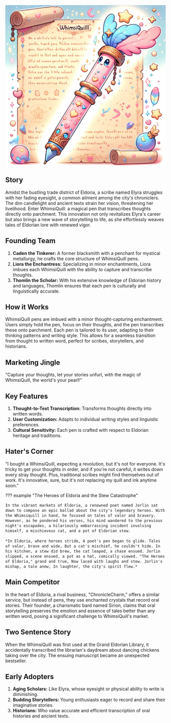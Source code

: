 ![WhimisQuill](../assets/3.png)

## Story

Amidst the bustling trade district of Eldoria, a scribe named Elyra struggles with her fading eyesight, a common ailment among the city's chroniclers. The dim candlelight and ancient texts strain her vision, threatening her livelihood. Enter WhimsiQuill: a magical pen that transcribes thoughts directly onto parchment. This innovation not only revitalizes Elyra's career but also brings a new wave of storytelling to life, as she effortlessly weaves tales of Eldorian lore with renewed vigor.

## Founding Team

1. **Caden the Tinkerer:** A former blacksmith with a penchant for mystical metallurgy, he crafts the core structure of WhimsiQuill pens.
2. **Liora the Enchantress:** Specializing in minor enchantments, Liora imbues each WhimsiQuill with the ability to capture and transcribe thoughts.
3. **Thomlin the Scholar:** With his extensive knowledge of Eldorian history and languages, Thomlin ensures that each pen is culturally and linguistically accurate.

## How it Works

WhimsiQuill pens are imbued with a minor thought-capturing enchantment. Users simply hold the pen, focus on their thoughts, and the pen transcribes these onto parchment. Each pen is tailored to its user, adapting to their thinking patterns and writing style. This allows for a seamless transition from thought to written word, perfect for scribes, storytellers, and historians.

## Marketing Jingle

"Capture your thoughts, let your stories unfurl, with the magic of WhimsiQuill, the world's your pearl!"

## Key Features

1. **Thought-to-Text Transcription:** Transforms thoughts directly into written words.
2. **User Customization:** Adapts to individual writing styles and linguistic preferences.
3. **Cultural Sensitivity:** Each pen is crafted with respect to Eldorian heritage and traditions.

## Hater's Corner

"I bought a WhimsiQuill, expecting a revolution, but it's not for everyone. It's tricky to get your thoughts in order, and if you're not careful, it writes down every stray thought. Plus, traditional scribes might find themselves out of work. It's innovative, sure, but it's not replacing my quill and ink anytime soon."

??? example "The Heroes of Eldoria and the Stew Catastrophe"

    In the vibrant markets of Eldoria, a renowned poet named Jorlin sat down to compose an epic ballad about the city's legendary heroes. With the Whimsiquill in hand, he focused on tales of valor and bravery. However, as he pondered his verses, his mind wandered to the previous night's escapades, a hilariously embarrassing incident involving himself, a mischievous cat, and a pot of Eldorian stew.

    *In Eldoria, where heroes stride, A poet's pen began to glide. Tales of valor, brave and wide, But a cat's mischief, he couldn't hide. In his kitchen, a stew did brew, the cat leaped, a chase ensued. Jorlin slipped, a scene ensued, a pot as a hat, comically viewed. "The Heroes of Eldoria," grand and true, Now laced with laughs and stew. Jorlin's mishap, a tale anew, In laughter, the city's spirit flew.*

## Main Competitor

In the heart of Eldoria, a rival business, "ChronicleCharm," offers a similar service, but instead of pens, they use enchanted crystals that record oral stories. Their founder, a charismatic bard named Sirion, claims that oral storytelling preserves the emotion and essence of tales better than any written word, posing a significant challenge to WhimsiQuill's market.

## Two Sentence Story

When the WhimsiQuill was first used at the Grand Eldorian Library, it accidentally transcribed the librarian's daydream about dancing chickens taking over the city. The ensuing manuscript became an unexpected bestseller.

## Early Adopters

1. **Aging Scholars:** Like Elyra, whose eyesight or physical ability to write is diminishing.
2. **Budding Storytellers:** Young enthusiasts eager to record and share their imaginative stories.
3. **Historians:** Who value accurate and efficient transcription of oral histories and ancient texts.
